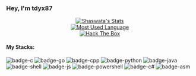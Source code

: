 <h3> Hey, I'm tdyx87 <br></h3>  

<p align="center">
  <a target="_blank" href="https://github.com/tdyx87" class="rich-diff-level-one">
    <img src="https://github-readme-stats.vercel.app/api?username=tdyx87&&show_icons=true&count_private=true&theme=tokyonight" alt="Shaswata's Stats" >
  </a><br>
  <a target="_blank" href="https://github.com/tdyx87/tdyx87" class="rich-diff-level-one">
    <img src="https://github-readme-stats.vercel.app/api/top-langs/?username=shaswata56&hide=makefile,html,roff,jupyter+notebook&layout=compact&theme=tokyonight&langs_count=10" alt="Most Used Language" >
  </a><br>
  <a target="_blank" href="https://app.hackthebox.eu/profile/89792" class="rich-diff-level-one">
    <img src="http://www.hackthebox.eu/badge/image/89792" alt="Hack The Box">
  </a>
</p>

#### My Stacks:
![badge-c](https://img.shields.io/badge/Language-C-555555?style=for-the-badge&logo=C) ![badge-go](https://img.shields.io/badge/Language-Go-00ADD8?style=for-the-badge&logo=Go) ![badge-cpp](https://img.shields.io/badge/Language-C++-f34b7d?style=for-the-badge&logo=C%2B%2B) ![badge-python](https://img.shields.io/badge/Language-Python-blue?style=for-the-badge&logo=Python) ![badge-java](https://img.shields.io/badge/Language-Java-b07219?style=for-the-badge&logo=Java) ![badge-shell](https://img.shields.io/badge/Language-Shell-89e051?style=for-the-badge&logo=gnu-bash) ![badge-js](https://img.shields.io/badge/Language-Javascript-f1e05a?style=for-the-badge&logo=javascript) ![badge-powershell](https://img.shields.io/badge/Language-PowerShell-012456?style=for-the-badge&logo=powershell) ![badge-c#](https://img.shields.io/badge/Language-C%23-178600?style=for-the-badge&logo=C-Sharp) ![badge-asm](https://img.shields.io/badge/Language-Assembly-6E4C13?style=for-the-badge&logo=assembly) 
